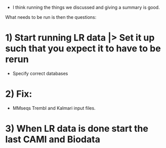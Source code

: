 
* I think running the things we discussed and giving a summary is good.

What needs to be run is then the questions:

# 1) Start running LR data |> Set it up such that you expect it to have to be rerun 
- Specify correct databases

# 2) Fix: 
  * MMseqs Trembl and Kalmari input files.

# 3) When LR data is done start the last CAMI and Biodata




